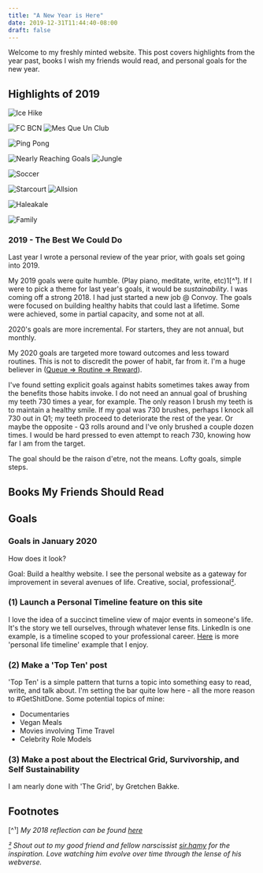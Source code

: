 ```yaml
---
title: "A New Year is Here"
date: 2019-12-31T11:44:40-08:00
draft: false
---
```

Welcome to my freshly minted website. This post covers highlights from the year past, books I wish my friends would read, and personal goals for the new year.

## Highlights of 2019

![Ice Hike](/images/2020-january/icehike.gif)

![FC BCN](/images/2020-january/smallbcn.gif)
![Mes Que Un Club](/images/2020-january/stadium.gif)

![Ping Pong](/images/2020-january/pingpong.gif)

![Nearly Reaching Goals](/images/2020-january/climb.gif)
![Jungle](/images/2020-january/jungle.gif)

![Soccer](/images/2020-january/justin.gif)

![Starcourt](/images/2020-january/starcourt.gif)
![Allsion](/images/2020-january/allisontiny.gif)

![Haleakale](/images/2020-january/haleakale.gif)

![Family](/images/2020-january/smallfamily.gif)

### 2019 - The Best We Could Do

Last year I wrote a personal review of the year prior, with goals set going into 2019.

My 2019 goals were quite humble. (Play piano, meditate, write, etc)<a name="myfootnote1">1</a>[^¹]. If I were to pick a theme for last year's goals, it would be *sustainability*. I was coming off a strong 2018. I had just started a new job @ Convoy. The goals were focused on building healthy habits that could last a lifetime. Some were achieved, some in partial capacity, and some not at all.

2020's goals are more incremental. For starters, they are not annual, but monthly.

My 2020 goals are targeted more toward outcomes and less toward routines. This is not to discredit the power of habit, far from it. I'm a huge believer in ([Queue => Routine => Reward](https://www.goodreads.com/book/show/12609433-the-power-of-habit)).

I've found setting explicit goals against habits sometimes takes away from the benefits those habits invoke. I do not need an annual goal of brushing my teeth 730 times a year, for example. The only reason I brush my teeth is to maintain a healthy smile. If my goal was 730 brushes, perhaps I knock all 730 out in Q1; my teeth proceed to deteriorate the rest of the year. Or maybe the opposite - Q3 rolls around and I've only brushed a couple dozen times. I would be hard pressed to even attempt to reach 730, knowing how far I am from the target.

The goal should be the raison d'etre, not the means. Lofty goals, simple steps.

## Books My Friends Should Read

## Goals

### Goals in January 2020

How does it look?

Goal: Build a healthy website. I see the personal website as a gateway for improvement in several avenues of life. Creative, social, professional[²](#2).

### (1) Launch a Personal Timeline feature on this site

I love the idea of a succinct timeline view of major events in someone's life. It's the story we tell ourselves, through whatever lense fits. LinkedIn is one example, is a timeline scoped to your professional career. [Here](https://www.dkthehuman.com/about/) is more 'personal life timeline' example that I enjoy.

### (2) Make a 'Top Ten' post

'Top Ten' is a simple pattern that turns a topic into something easy to read, write, and talk about. I'm setting the bar quite low here - all the more reason to #GetShitDone. Some potential topics of mine:

- Documentaries
- Vegan Meals
- Movies involving Time Travel
- Celebrity Role Models

### (3) Make a post about the Electrical Grid, Survivorship, and Self Sustainability

I am nearly done with 'The Grid', by Gretchen Bakke.

## Footnotes

[^¹] _My 2018 reflection can be found [here](https://medium.com/@awildtylerappeared/my-2018-bb2dac6155af)_

_<a class="anchor" id="2">[²](#2)</a> Shout out to my good friend and fellow narscissist [sir.hamy](https://iamhamy.xyz/) for the inspiration. Love watching him evolve over time through the lense of his webverse._